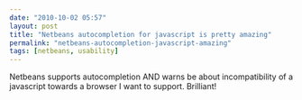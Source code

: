 ```yaml
---
date: "2010-10-02 05:57"
layout: post
title: "Netbeans autocompletion for javascript is pretty amazing"
permalink: "netbeans-autocompletion-javascript-amazing"
tags: [netbeans, usability]
---
```


Netbeans supports autocompletion AND warns be about incompatibility of a javascript towards a browser I want to support. Brilliant!
